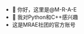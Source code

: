 - 👋 你好，这里是@M-R-A-E
- 👀 我对Python和C++感兴趣
- 这是MRAE社团的官方账号

<!---
M-R-A-E/M-R-A-E is a ✨ special ✨ repository because its `README.md` (this file) appears on your GitHub profile.
You can click the Preview link to take a look at your changes.
--->
